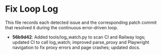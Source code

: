 # Fix Loop Log

This file records each detected issue and the corresponding patch commit that resolved it during the continuous error-driven loop.

- **56b9d42**: Added tools/log_watch.py to scan CI and Railway logs; updated CI to call log_watch; improved parse_proxy and Playwright navigation to fix proxy errors and page crashes; updated docs.
